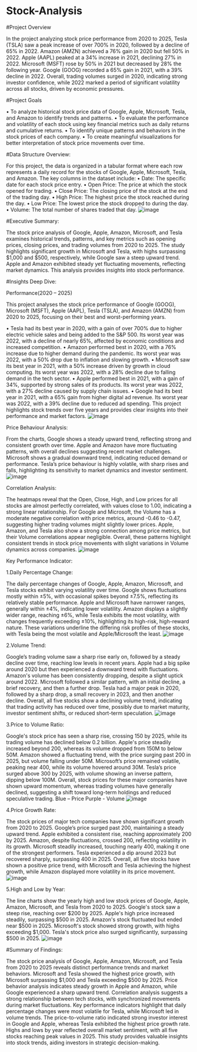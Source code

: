 # Stock-Analysis
#Project Overview

In the project analyzing stock price performance from 2020 to 2025, Tesla (TSLA) saw a peak increase of over 700% in 2020, followed by a decline of 65% in 2022. Amazon (AMZN) achieved a 76% gain in 2020 but fell 50% in 2022. Apple (AAPL) peaked at a 34% increase in 2021, declining 27% in 2022. Microsoft (MSFT) rose by 50% in 2021 but decreased by 28% the following year. Google (GOOG) recorded a 65% gain in 2021, with a 39% decline in 2022. Overall, trading volumes surged in 2020, indicating strong investor confidence, while 2022 marked a period of significant volatility across all stocks, driven by economic pressures.

#Project Goals

•  To analyze historical stock price data of Google, Apple, Microsoft, Tesla, and Amazon to identify trends and patterns.
•	To evaluate the performance and volatility of each stock using key financial metrics such as daily returns and cumulative returns.
•	To identify unique patterns and behaviors in the stock prices of each company.
•  To create meaningful visualizations for better interpretation of stock price movements over time.

#Data Structure Overview:

For this project, the data is organized in a tabular format where each row represents a daily record for the stocks of Google, Apple, Microsoft, Tesla, and Amazon. The key columns in the dataset include:
•	Date: The specific date for each stock price entry.
•	Open Price: The price at which the stock opened for trading.
•	Close Price: The closing price of the stock at the end of the trading day.
•	High Price: The highest price the stock reached during the day.
•	Low Price: The lowest price the stock dropped to during the day.
•	Volume: The total number of shares traded that day.
![image](https://github.com/user-attachments/assets/cdad06e5-9ed2-43e6-bbaa-f948082e1e6e)

#Executive Summary:

The stock price analysis of Google, Apple, Amazon, Microsoft, and Tesla examines historical trends, patterns, and key metrics such as opening prices, closing prices, and trading volumes from 2020 to 2025. The study highlights significant growth in Microsoft and Tesla, with highs surpassing $1,000 and $500, respectively, while Google saw a steep upward trend. Apple and Amazon exhibited steady yet fluctuating movements, reflecting market dynamics. This analysis provides insights into stock performance.

#Insights Deep Dive:

Performance(2020 – 2025)

This project analyses the stock price performance of Google (GOOG), Microsoft (MSFT), Apple (AAPL), Tesla (TSLA), and Amazon (AMZN) from 2020 to 2025, focusing on their best and worst-performing years.

•	Tesla had its best year in 2020, with a gain of over 700% due to higher electric vehicle sales and being added to the S&P 500. Its worst year was 2022, with a decline of nearly 65%, affected by economic conditions and increased competition.
•	Amazon performed best in 2020, with a 76% increase due to higher demand during the pandemic. Its worst year was 2022, with a 50% drop due to inflation and slowing growth.
•	Microsoft saw its best year in 2021, with a 50% increase driven by growth in cloud computing. Its worst year was 2022, with a 28% decline due to falling demand in the tech sector.
•	Apple performed best in 2021, with a gain of 34%, supported by strong sales of its products. Its worst year was 2022, with a 27% decline caused by supply chain issues.
•	Google had its best year in 2021, with a 65% gain from higher digital ad revenue. Its worst year was 2022, with a 39% decline due to reduced ad spending.
This project highlights stock trends over five years and provides clear insights into their performance and market factors.
![image](https://github.com/user-attachments/assets/ac769a84-e7db-4dd3-ad85-fa5a317d9787)

Price Behaviour Analysis:

From the charts, Google shows a steady upward trend, reflecting strong and consistent growth over time. Apple and Amazon have more fluctuating patterns, with overall declines suggesting recent market challenges. Microsoft shows a gradual downward trend, indicating reduced demand or performance. Tesla’s price behaviour is highly volatile, with sharp rises and falls, highlighting its sensitivity to market dynamics and investor sentiment.
![image](https://github.com/user-attachments/assets/a3c60fff-28dd-4537-ab92-983e181fe4a4)

Correlation Analysis:

The heatmaps reveal that the Open, Close, High, and Low prices for all stocks are almost perfectly correlated, with values close to 1.00, indicating a strong linear relationship. For Google and Microsoft, the Volume has a moderate negative correlation with price metrics, around -0.46 to -0.47, suggesting higher trading volumes might slightly lower prices. Apple, Amazon, and Tesla also show a strong connection among price metrics, but their Volume correlations appear negligible. Overall, these patterns highlight consistent trends in stock price movements with slight variations in Volume dynamics across companies.
![image](https://github.com/user-attachments/assets/74ec9fc3-9cb6-4c32-84eb-4966569b4207)

Key Performance Indicator:

1.Daily Percentage Change:
 
The daily percentage changes of Google, Apple, Amazon, Microsoft, and Tesla stocks exhibit varying volatility over time. Google shows fluctuations mostly within ±5%, with occasional spikes beyond ±7.5%, reflecting its relatively stable performance. Apple and Microsoft have narrower ranges, generally within ±4%, indicating lower volatility. Amazon displays a slightly wider range, reaching ±6%, while Tesla exhibits the most volatility, with changes frequently exceeding ±10%, highlighting its high-risk, high-reward nature. These variations underline the differing risk profiles of these stocks, with Tesla being the most volatile and Apple/Microsoft the least.
![image](https://github.com/user-attachments/assets/00032121-eaa5-4f5a-bfe9-2bb44e509653)

2.Volume Trend:

Google’s trading volume saw a sharp rise early on, followed by a steady decline over time, reaching low levels in recent years. Apple had a big spike around 2020 but then experienced a downward trend with fluctuations. Amazon's volume has been consistently dropping, despite a slight uptick around 2022. Microsoft followed a similar pattern, with an initial decline, a brief recovery, and then a further drop. Tesla had a major peak in 2020, followed by a sharp drop, a small recovery in 2023, and then another decline.
Overall, all five stocks show a declining volume trend, indicating that trading activity has reduced over time, possibly due to market maturity, investor sentiment shifts, or reduced short-term speculation.
![image](https://github.com/user-attachments/assets/8805de09-e4d2-4d47-8ab9-641df2448b54)

3.Price to Volume Ratio:

Google's stock price has seen a sharp rise, crossing 150 by 2025, while its trading volume has declined below 0.2 billion. Apple's price steadily increased beyond 200, whereas its volume dropped from 150M to below 50M. Amazon showed a fluctuating trend, with the price surging past 200 in 2025, but volume falling under 50M. Microsoft’s price remained volatile, peaking near 400, while its volume hovered around 30M. Tesla’s price surged above 300 by 2025, with volume showing an inverse pattern, dipping below 100M.
Overall, stock prices for these major companies have shown upward momentum, whereas trading volumes have generally declined, suggesting a shift toward long-term holdings and reduced speculative trading.
                                                           Blue – Price
                                                           Purple - Volume
![image](https://github.com/user-attachments/assets/4a02f004-51c0-45d0-a11f-4cf862f3261a)

4.Price Growth Rate:

The stock prices of major tech companies have shown significant growth from 2020 to 2025. Google’s price surged past 200, maintaining a steady upward trend. Apple exhibited a consistent rise, reaching approximately 200 by 2025. Amazon, despite fluctuations, crossed 200, reflecting volatility in its growth. Microsoft steadily increased, touching nearly 400, making it one of the strongest performers. Tesla experienced a dip around 2023 but recovered sharply, surpassing 400 in 2025.
Overall, all five stocks have shown a positive price trend, with Microsoft and Tesla achieving the highest growth, while Amazon displayed more volatility in its price movement.
![image](https://github.com/user-attachments/assets/e2ca9275-f382-4edf-a8d4-ce4c5339d267)

5.High and Low by Year:

The line charts show the yearly high and low stock prices of Google, Apple, Amazon, Microsoft, and Tesla from 2020 to 2025. Google's stock saw a steep rise, reaching over $200 by 2025. Apple's high price increased steadily, surpassing $500 in 2025. Amazon's stock fluctuated but ended near $500 in 2025. Microsoft's stock showed strong growth, with highs exceeding $1,000. Tesla's stock price also surged significantly, surpassing $500 in 2025.
![image](https://github.com/user-attachments/assets/35e09d16-2f3f-4a41-9342-d057bce14fac)

#Summary of Findings:

The stock price analysis of Google, Apple, Amazon, Microsoft, and Tesla from 2020 to 2025 reveals distinct performance trends and market behaviors. Microsoft and Tesla showed the highest price growth, with Microsoft surpassing $1,000 and Tesla exceeding $500 by 2025. Price behavior analysis indicates steady growth in Apple and Amazon, while Google experienced a sharp upward trend. Correlation analysis suggests a strong relationship between tech stocks, with synchronized movements during market fluctuations. Key performance indicators highlight that daily percentage changes were most volatile for Tesla, while Microsoft led in volume trends. The price-to-volume ratio indicated strong investor interest in Google and Apple, whereas Tesla exhibited the highest price growth rate. Highs and lows by year reflected overall market sentiment, with all five stocks reaching peak values in 2025. This study provides valuable insights into stock trends, aiding investors in strategic decision-making.






















